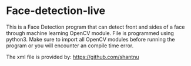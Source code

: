 # Face-detection-live

This is a Face Detection program that can detect front and sides of a face through machine learning OpenCV module.
File is programmed using python3.
Make sure to import all OpenCV modules before running the program or you will encounter an compile time error.

The xml file is provided by: https://github.com/shantnu

